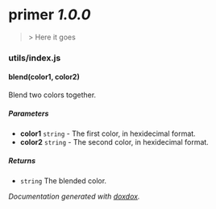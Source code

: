 # primer *1.0.0*

> &gt; Here it goes


### utils/index.js


#### blend(color1, color2) 

Blend two colors together.




##### Parameters

- **color1** `string`   - The first color, in hexidecimal format.
- **color2** `string`   - The second color, in hexidecimal format.




##### Returns


- `string`   The blended color.




*Documentation generated with [doxdox](https://github.com/neogeek/doxdox).*
